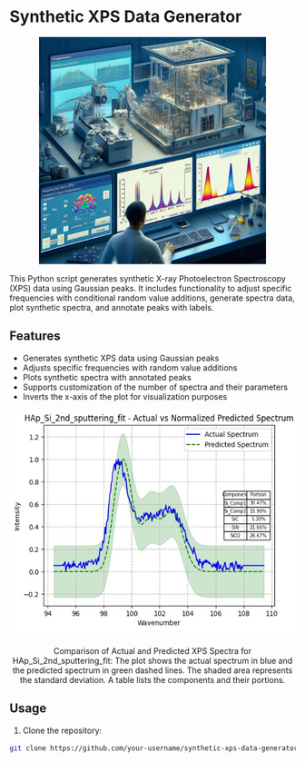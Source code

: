 # Synthetic XPS Data Generator
<div align="center">
<img src="XPS.jpg" alt="AI Predicting XPS Spectrum Data" width="400" height="400">
</div>

This Python script generates synthetic X-ray Photoelectron Spectroscopy (XPS) data using Gaussian peaks. It includes functionality to adjust specific frequencies with conditional random value additions, generate spectra data, plot synthetic spectra, and annotate peaks with labels.

## Features

- Generates synthetic XPS data using Gaussian peaks
- Adjusts specific frequencies with random value additions
- Plots synthetic spectra with annotated peaks
- Supports customization of the number of spectra and their parameters
- Inverts the x-axis of the plot for visualization purposes



<div align="center">
    <img src="Prediction.jpg" alt="Comparison of Actual and Predicted XPS Spectra for HAp_Si_2nd_sputtering_fit" width="600" height="400">
    <p>Comparison of Actual and Predicted XPS Spectra for HAp_Si_2nd_sputtering_fit: The plot shows the actual spectrum in blue and the predicted spectrum in green dashed lines. The shaded area represents the standard deviation. A table lists the components and their portions.</p>
</div>




## Usage

1. Clone the repository:

```bash
git clone https://github.com/your-username/synthetic-xps-data-generator.git

